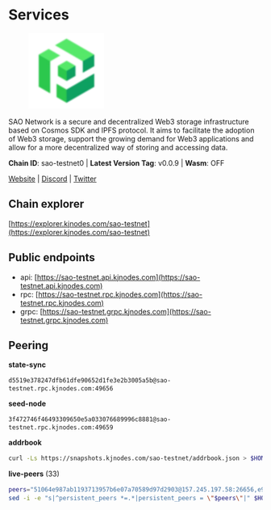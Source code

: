 # Services

<figure><img src="https://raw.githubusercontent.com/kj89/cosmos-images/main/logos/sao.png" width="150" alt=""><figcaption></figcaption></figure>

SAO Network is a secure and decentralized Web3 storage infrastructure  based on Cosmos SDK and IPFS protocol. It aims to facilitate the adoption  of Web3 storage, support the growing demand for Web3 applications and  allow for a more decentralized way of storing and accessing data.

**Chain ID**: sao-testnet0 | **Latest Version Tag**: v0.0.9 | **Wasm**: OFF

[Website](https://www.sao.network) | [Discord](https://discord.gg/f4xzfvPhhA) | [Twitter](https://twitter.com/SAONetwork)




## Chain explorer
[https://explorer.kjnodes.com/sao-testnet](https://explorer.kjnodes.com/sao-testnet)

## Public endpoints

* api: [https://sao-testnet.api.kjnodes.com](https://sao-testnet.api.kjnodes.com)
* rpc: [https://sao-testnet.rpc.kjnodes.com](https://sao-testnet.rpc.kjnodes.com)
* grpc: [https://sao-testnet.grpc.kjnodes.com](https://sao-testnet.grpc.kjnodes.com)

## Peering

**state-sync**

```text
d5519e378247dfb61dfe90652d1fe3e2b3005a5b@sao-testnet.rpc.kjnodes.com:49656
```

**seed-node**

```text
3f472746f46493309650e5a033076689996c8881@sao-testnet.rpc.kjnodes.com:49659
```

**addrbook**
```bash
curl -Ls https://snapshots.kjnodes.com/sao-testnet/addrbook.json > $HOME/.sao/config/addrbook.json
```

**live-peers** (33)
```bash
peers="51064e987ab1193713957b6e07a70589d97d2903@157.245.197.58:26656,e926078d739912b6c843503c13168dee2af6a207@45.14.194.30:26656,536ed23e7e75b3173da835995eec36be4b25dbc3@194.233.73.34:49656,651a0314b0563c187691a4ff7e715b8dfb32eaa6@64.226.71.203:26656,3c769db2e0332c1728b87173084cdc9dc1ab24b2@65.21.134.202:15756,6db6c1e8899bdc68e8637a75d984c03a7ff3d664@161.35.198.190:26656,2f5b05d5a8fe73c7dd2830c5face9c1b5316cdc8@65.21.131.215:15756,1d4c2290729dad5a5cb464b487e2922b88e0d4e0@65.109.117.23:49656,a8dc98984aff5131b04afb408ac605fabfc5bfe4@64.226.72.32:26656,91b67dd0d2904d95748e1ec5311e39033cfeaabc@65.109.92.240:1076,0c77942550c78ae8939b691b725a9dd7ffa4d864@185.219.142.182:27656,f4ebd48ae8b347eb71c43596f8c3b406807170ae@159.223.40.81:24556,5ed578e78207183e46bb009e2ae79745981f46d8@165.22.52.163:26656,d5519e378247dfb61dfe90652d1fe3e2b3005a5b@65.109.68.190:49656,bcb3f05e4b63a0e8dc5c57870e0412169d3a2290@109.123.243.68:26656,1b6164aab8350eeb71bd46ebfe641e5d103a3f8e@143.244.132.66:26656,7b6a37fcfbb8d614a78b91302b56d1f0ead2da13@75.119.138.113:49656,449ad6d55f33ed9e70a93e7d9c630e43c3227f18@159.223.34.78:27656,3da97cfdc72da7f3fcf4c62171fcbed421397785@130.185.119.243:49656,8c6201e793348d8f89dedcae6df3cd36198477fd@94.46.187.220:26656,0a661ed79b169c7c2b0f289c436e35900bb0de90@157.97.108.38:24556,8028ba794ab03b98518cf0e3a76256dd4c82ff11@138.201.248.108:49656,9248e2c9d075f095ea2ada4cd86294f946d8678e@149.102.129.76:26656,4245cbb64c958bb29a73048e37f8ccc68314b931@115.73.213.74:26656,8631d6d74cf6ad0906ab3602606ad64ae920a9a9@174.138.22.160:26656,9943703d74b9ce0fa43e45dd3a96f40141131b48@213.239.216.252:49656,3369d58ada8a5457c35b6710f2bd5216b863993f@34.106.73.81:26656,9fbe22df83c81bbe26e87cced299d29f418e03a5@157.90.226.166:26656,d1a6bf36766faf6265623f78ecaeafa87911b9c4@116.203.226.63:26656,c6d7c5c8d8b780756f9ff31ef735221c4a589220@31.220.72.135:26656,8776e3ef93a9bbb2b5a0bc6bc325c5fcf6f6e88c@35.204.153.250:26656,627d0c6e30676a0b4bdb73a324b1eb3a08e5cc45@137.184.197.65:26656,006e207a3f235a28bc0815001b76ee385ee4bda3@88.99.164.158:1076"
sed -i -e "s|^persistent_peers *=.*|persistent_peers = \"$peers\"|" $HOME/.sao/config/config.toml
```
